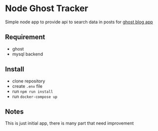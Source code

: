 # Node Ghost Tracker

Simple node app to provide api to search data in posts for [ghost blog app](https://github.com/tryghost/ghost)

## Requirement
- ghost
- mysql backend

## Install
- clone repository
- create `.env` file
- run `npm run install`
- run `docker-compose up`

## Notes

This is just initial app, there is many part that need improvement